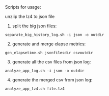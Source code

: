 Scripts for usage:

unziip the lz4 to json file

1. split the big json files:
```
separate_big_history_log.sh -i json -o outdir
```

2. generate and merge elapse metrics:

```
gen_elapsetime.sh jsonfilesdir csvoutdir
```

3. generate all the csv files from json log:
```
analyze_app_log.sh -i json -o outdir
``` 

4. generate the merged csv from json log:
```
analyze_app_lz4.sh file.lz4
```
